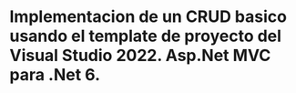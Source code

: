 # Implementacion de un CRUD basico usando el template de proyecto del Visual Studio 2022. Asp.Net MVC para .Net 6.
